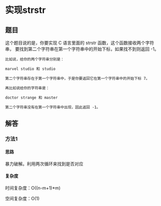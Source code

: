 # 实现strstr

## 题目


这个题目说的是，你要实现 C 语言里面的 strstr 函数，这个函数接收两个字符串，
要找到第二个字符串在第一个字符串中的开始下标，如果找不到则返回 -1。

```
比如说，给你的两个字符串分别是：

marvel studio 和 studio

第二个字符串存在于第一个字符串中，于是你要返回它在第一个字符串中的开始下标 7。

再比如说给你的字符串是：

doctor strange 和 master

第二个字符串没有在第一个字符串中出现，因此返回 -1。
```

## 解答

### 方法1

#### 思路

暴力破解。利用两次循环来找到是否对应

#### 复杂度

时间复杂度：O((n-m+1)*m)

空间复杂度：O(1)

